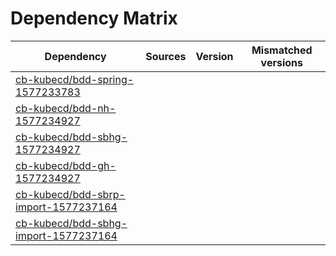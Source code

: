 # Dependency Matrix

Dependency | Sources | Version | Mismatched versions
---------- | ------- | ------- | -------------------
[cb-kubecd/bdd-spring-1577233783](https://github.com/cb-kubecd/bdd-spring-1577233783.git) |  | []() | 
[cb-kubecd/bdd-nh-1577234927](https://github.com/cb-kubecd/bdd-nh-1577234927.git) |  | []() | 
[cb-kubecd/bdd-sbhg-1577234927](https://github.com/cb-kubecd/bdd-sbhg-1577234927.git) |  | []() | 
[cb-kubecd/bdd-gh-1577234927](https://github.com/cb-kubecd/bdd-gh-1577234927.git) |  | []() | 
[cb-kubecd/bdd-sbrp-import-1577237164](https://github.com/cb-kubecd/bdd-sbrp-import-1577237164.git) |  | []() | 
[cb-kubecd/bdd-sbhg-import-1577237164](https://github.com/cb-kubecd/bdd-sbhg-import-1577237164.git) |  | []() | 
